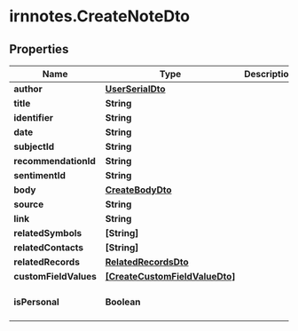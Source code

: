 # irnnotes.CreateNoteDto

## Properties

Name | Type | Description | Notes
------------ | ------------- | ------------- | -------------
**author** | [**UserSerialDto**](UserSerialDto.md) |  | 
**title** | **String** |  | [optional] 
**identifier** | **String** |  | [optional] 
**date** | **String** |  | 
**subjectId** | **String** |  | [optional] 
**recommendationId** | **String** |  | [optional] 
**sentimentId** | **String** |  | [optional] 
**body** | [**CreateBodyDto**](CreateBodyDto.md) |  | [optional] 
**source** | **String** |  | [optional] 
**link** | **String** |  | [optional] 
**relatedSymbols** | **[String]** |  | [optional] 
**relatedContacts** | **[String]** |  | [optional] 
**relatedRecords** | [**RelatedRecordsDto**](RelatedRecordsDto.md) |  | [optional] 
**customFieldValues** | [**[CreateCustomFieldValueDto]**](CreateCustomFieldValueDto.md) |  | [optional] 
**isPersonal** | **Boolean** |  | [optional] [default to false]


